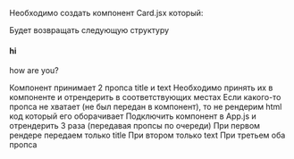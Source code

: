 Необходимо создать компонент Card.jsx который:

Будет возвращать следующую структуру
    <div className="card">
        <div className="card-body">
            <h4 className="card-title">hi</h4>
            <p className="card-text">how are you?</p>
        </div>
    </div>
Компонент принимает 2 пропса title и text
Необходимо принять их в компоненте и отрендерить в соответствующих местах
Если какого-то пропса не хватает (не был передан в компонент), то не рендерим html код который его оборачивает
Подключить компонент в App.js и отрендерить 3 раза (передавая пропсы по очереди)
 При первом рендере передаем только title
 При втором только text
 При третьем оба пропса
